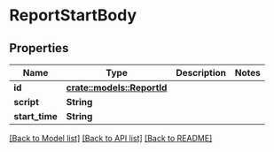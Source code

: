# ReportStartBody

## Properties

Name | Type | Description | Notes
------------ | ------------- | ------------- | -------------
**id** | [**crate::models::ReportId**](ReportId.md) |  | 
**script** | **String** |  | 
**start_time** | **String** |  | 

[[Back to Model list]](../README.md#documentation-for-models) [[Back to API list]](../README.md#documentation-for-api-endpoints) [[Back to README]](../README.md)


